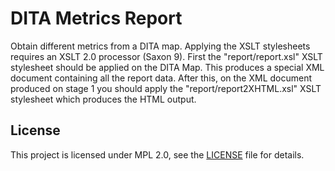 # DITA Metrics Report

Obtain different metrics from a DITA map.
Applying the XSLT stylesheets requires an XSLT 2.0 processor (Saxon 9).
First the "report/report.xsl" XSLT stylesheet should be applied on the DITA Map. This produces a special XML document containing all the report data.
After this, on the XML document produced on stage 1  you should apply the "report/report2XHTML.xsl" XSLT stylesheet which produces the HTML output.


## License

This project is licensed under MPL 2.0, see the [LICENSE](LICENSE) file for details.

